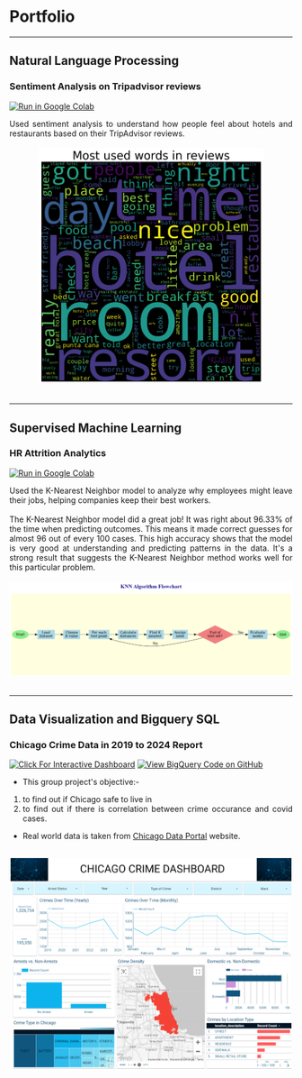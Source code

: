 # Portfolio

---

## Natural Language Processing

### Sentiment Analysis on Tripadvisor reviews

[![Run in Google Colab](https://img.shields.io/badge/Colab-Run_in_Google_Colab-blue?logo=Google&logoColor=FDBA18)](https://colab.research.google.com/drive/1GWBoZ82PrUXAquEyJ8PlkOQHQKmtSiMP?usp=sharing)

<div style="text-align: justify">Used sentiment analysis to understand how people feel about hotels and restaurants based on their TripAdvisor reviews.</div>
<br>
<center><img src="images/most_used_words.png" width="400"/></center>
<br>

---

## Supervised Machine Learning

### HR Attrition Analytics

[![Run in Google Colab](https://img.shields.io/badge/Colab-Run_in_Google_Colab-blue?logo=Google&logoColor=FDBA18)](https://colab.research.google.com/drive/1-SGc3R11sbXpsAOuD6MjyBlS15zoaPjO?usp=sharing)

<div style="text-align: justify">Used the K-Nearest Neighbor model to analyze why employees might leave their jobs, helping companies keep their best workers.</div>
<br>
<div style="text-align: justify">The K-Nearest Neighbor model did a great job! It was right about 96.33% of the time when predicting outcomes. This means it made correct guesses for almost 96 out of every 100 cases. This high accuracy shows that the model is very good at understanding and predicting patterns in the data. It's a strong result that suggests the K-Nearest Neighbor method works well for this particular problem.</div>
<br>
<center><img src="images/knn.png"/></center>
<br>

---

## Data Visualization and Bigquery SQL

### Chicago Crime Data in 2019 to 2024 Report

[![Click For Interactive Dashboard](https://img.shields.io/badge/build-Click_For_Interactive_Dashboard-blue?logo=looker&logoColor=FDBA18&label=Looker)](https://lookerstudio.google.com/reporting/4749d3f8-e95c-4425-b013-c3cf44127102)
[![View BigQuery Code on GitHub](https://img.shields.io/badge/GitHub-View_BigQuery_Code_on_GitHub-blue?logo=GitHub)](https://lianabhr.github.io/SQL/)

<div style="text-align: justify">
  
  - This group project's objective:-
  1. to find out if Chicago safe to live in 
  2. to find out if there is correlation between crime occurance and covid cases. 
  - Real world data is taken from <a href="https://data.cityofchicago.org/">Chicago Data Portal</a> website.</div>
<br>
<center><img src="images/looker1.png" width="500"/></center>
<br>
